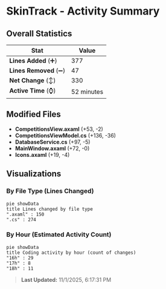 # SkinTrack - Activity Summary 

## Overall Statistics

| Stat                   | Value                                                             |
| ---------------------- | ----------------------------------------------------------------- |
| **Lines Added** (➕)   | 377                                          |
| **Lines Removed** (➖) | 47                                        |
| **Net Change** (↕)    | 330                |
| **Active Time** (⌚)   | 52 minutes |


## Modified Files
- **CompetitionsView.axaml** (+53, -2)
- **CompetitionsViewModel.cs** (+136, -36)
- **DatabaseService.cs** (+97, -5)
- **MainWindow.axaml** (+72, -0)
- **Icons.axaml** (+19, -4)

## Visualizations

### By File Type (Lines Changed)

```mermaid
pie showData
title Lines changed by file type
".axaml" : 150
".cs" : 274
```

### By Hour (Estimated Activity Count)

```mermaid
pie showData
title Coding activity by hour (count of changes)
"16h" : 29
"17h" : 8
"18h" : 11
```


> **Last Updated:** 11/1/2025, 6:17:31 PM